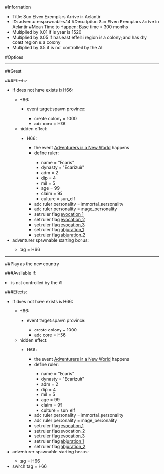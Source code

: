 #Information
 - Title: Sun Elven Exemplars Arrive in Aelantir
 - ID: adventurerspawnables.14
#Description
Sun Elven Exemplars Arrive in Aelantir
#Mean Time to Happen:
Base time = 300 months
 - Multiplied by 0.01 if is year is 1520
 - Multiplied by 0.05 if has east effelai region is a colony; and has dry coast region is a colony
 - Multiplied by 0.5 if is not controlled by the AI

#Options

___
##Great

###Efects:<ul><li>If does not have exists is H66:</li><ul><li>H66:</li><ul><li>event target:spawn province:</li><ul><li>create colony = 1000</li><li>add core = H66</li></ul></ul><li>hidden effect:</li><ul><li>H66:</li><ul><li>the event [Adventurers in a New World](../events/adventurers_in_a_new_world.md) happens</li><li>define ruler:</li><ul><li>name = "Ecaris"</li><li>dynasty = "Ecarizuir"</li><li>adm = 2</li><li>dip = 4</li><li>mil = 5</li><li>age = 99</li><li>claim = 95</li><li>culture = sun_elf</li></ul><li>add ruler personality = immortal_personality</li><li>add ruler personality = mage_personality</li><li>set ruler flag [evocation_1](../flags/evocation_1.md)</li><li>set ruler flag [evocation_2](../flags/evocation_2.md)</li><li>set ruler flag [evocation_3](../flags/evocation_3.md)</li><li>set ruler flag [abjuration_1](../flags/abjuration_1.md)</li><li>set ruler flag [abjuration_2](../flags/abjuration_2.md)</li></ul></ul></ul><li>adventurer spawnable starting bonus:</li><ul><li>tag = H66</li></ul></ul>

___
##Play as the new country

###Available if:
<li>is not controlled by the AI</li>

###Efects:<ul><li>If does not have exists is H66:</li><ul><li>H66:</li><ul><li>event target:spawn province:</li><ul><li>create colony = 1000</li><li>add core = H66</li></ul></ul><li>hidden effect:</li><ul><li>H66:</li><ul><li>the event [Adventurers in a New World](../events/adventurers_in_a_new_world.md) happens</li><li>define ruler:</li><ul><li>name = "Ecaris"</li><li>dynasty = "Ecarizuir"</li><li>adm = 2</li><li>dip = 4</li><li>mil = 5</li><li>age = 99</li><li>claim = 95</li><li>culture = sun_elf</li></ul><li>add ruler personality = immortal_personality</li><li>add ruler personality = mage_personality</li><li>set ruler flag [evocation_1](../flags/evocation_1.md)</li><li>set ruler flag [evocation_2](../flags/evocation_2.md)</li><li>set ruler flag [evocation_3](../flags/evocation_3.md)</li><li>set ruler flag [abjuration_1](../flags/abjuration_1.md)</li><li>set ruler flag [abjuration_2](../flags/abjuration_2.md)</li></ul></ul></ul><li>adventurer spawnable starting bonus:</li><ul><li>tag = H66</li></ul><li>switch tag = H66</li></ul>
